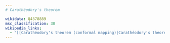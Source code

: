 ```yaml
---
# Carathéodory's theorem

wikidata: Q4378889
msc_classification: 30
wikipedia_links:
  - "[[Carathéodory's theorem (conformal mapping)|Carathéodory's theorem]]"
---
```

